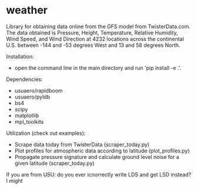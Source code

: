 # weather
Library for obtaining data online from the GFS model from TwisterData.com. The data obtained is Pressure, Height, Temperature, Relative Humidity, Wind Speed, and Wind Direction at 4232 locations across the continental U.S. between -144 and -53 degrees West and 13 and 58 degrees North.


Installation:
  - open the command line in the main directory and run 'pip install -e .'.

Dependencies:
  - usuaero/rapidboom
  - usuaero/pyldb
  - bs4
  - scipy
  - matplotlib
  - mpl_toolkits

Utilization (check out examples):
  - Scrape data today from TwisterData (scraper_today.py)
  - Plot profiles for atmospheric data according to latitude (plot_profiles.py)
  - Propagate pressure signature and calculate ground level noise for a given latitude (scraper_today.py)

If you are from USU: do you ever icnorrectly write LDS and get LSD instead? I might
